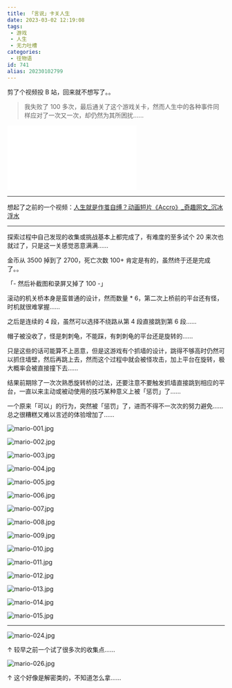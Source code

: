 ```yaml
---
title: 「言说」卡关人生
date: 2023-03-02 12:19:08
tags:
 - 游戏
 - 人生
 - 无力吐槽
categories:
 - 往物语
id: 741
alias: 20230102799
---
```


剪了个视频投 B 站，回来就不想写了。。

> 我失败了 100 多次，最后通关了这个游戏关卡，然而人生中的各种事件同样应对了一次又一次，却仍然为其所困扰……

<!--more-->

<iframe src="//player.bilibili.com/player.html?aid=865311043&bvid=BV1e54y1371P&cid=1034992654&page=1" scrolling="no" frameborder="no" framespacing="0" allowfullscreen="true"> </iframe>

-----

想起了之前的一个视频：[人生就是作茧自缚？动画短片《Accro》\_奇趣网文\_沉冰浮水](https://www.wdssmq.com/post/20100612513.html "人生就是作茧自缚？动画短片《Accro》\_奇趣网文\_沉冰浮水")

-----

探索过程中自己发现的收集或挑战基本上都完成了，有难度的至多试个 20 来次也就过了，只是这一关感觉恶意满满……

金币从 3500 掉到了 2700，死亡次数 100+ 肯定是有的，虽然终于还是完成了。。

「- 然后补截图和录屏又掉了 100 -」

滚动的机关桥本身是蛮普通的设计，然而数量 * 6，第二次上桥前的平台还有怪，时机就很难掌握……

之后是连续的 4 段，虽然可以选择不绕路从第 4 段直接跳到第 6 段……

帽子被没收了，怪是刺刺龟，不能踩，有刺刺龟的平台还是旋转的……

只是这些的话可能算不上恶意，但是这游戏有个抓墙的设计，跳得不够高时仍然可以抓住墙壁，然后再跳上去，然而这个过程中就会被怪攻击，加上平台在旋转，极大概率会被直接撞下去……

结果前期除了一次次熟悉旋转桥的过法，还要注意不要触发抓墙直接跳到相应的平台，一直以来主动或被动使用的技巧某种意义上被「惩罚」了……

一个原来「可以」的行为，突然被「惩罚」了，进而不得不一次次的努力避免……总之很糟糕又难以言述的体验增加了……

![mario-001.jpg](mario-001.jpg "mario-001.jpg")

![mario-002.jpg](mario-002.jpg "mario-002.jpg")

![mario-003.jpg](mario-003.jpg "mario-003.jpg")

![mario-004.jpg](mario-004.jpg "mario-004.jpg")

![mario-005.jpg](mario-005.jpg "mario-005.jpg")

![mario-006.jpg](mario-006.jpg "mario-006.jpg")

![mario-007.jpg](mario-007.jpg "mario-007.jpg")

![mario-008.jpg](mario-008.jpg "mario-008.jpg")

![mario-009.jpg](mario-009.jpg "mario-009.jpg")

![mario-010.jpg](mario-010.jpg "mario-010.jpg")

![mario-011.jpg](mario-011.jpg "mario-011.jpg")

![mario-012.jpg](mario-012.jpg "mario-012.jpg")

![mario-013.jpg](mario-013.jpg "mario-013.jpg")

![mario-014.jpg](mario-014.jpg "mario-014.jpg")

![mario-015.jpg](mario-015.jpg "mario-015.jpg")

-----

![mario-024.jpg](mario-024.jpg "mario-024.jpg")

↑ 较早之前一个试了很多次的收集点……

![mario-026.jpg](mario-026.jpg "mario-026.jpg")

↑ 这个好像是解密类的，不知道怎么拿……
